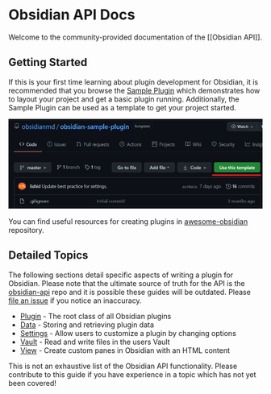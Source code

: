 # Obsidian API Docs

Welcome to the community-provided documentation of the [[Obsidian API]].

## Getting Started

If this is your first time learning about plugin development for Obsidian, it
is recommended that you browse the [Sample
Plugin](https://github.com/obsidianmd/obsidian-sample-plugin) which
demonstrates how to layout your project and get a basic plugin running.
Additionally, the Sample Plugin can be used as a template to get your project
started.

![sample-plugin-template](https://raw.githubusercontent.com/HEmile/obsidian-api-docs/main/resources/screenshots/use-this-template.png)

You can find useful resources for creating plugins in [awesome-obsidian](https://github.com/kmaasrud/awesome-obsidian#creating-plugins) repository. 

## Detailed Topics

The following sections detail specific aspects of writing a plugin for
Obsidian. Please note that the ultimate source of truth for the API is the
[obsidian-api](https://github.com/obsidianmd/obsidian-api) repo and it is
possible these guides will be outdated. Please [file an
issue](https://github.com/HEmile/obsidian-api-docs/issues/new) if you notice
an inaccuracy.

- [Plugin](Plugin.md) - The root class of all Obsidian plugins
- [Data](Data.md) - Storing and retrieving plugin data
- [Settings](Settings.md) - Allow users to customize a plugin by changing options
- [Vault](Vault.md) - Read and write files in the users Vault
- [View](View.md) - Create custom panes in Obsidian with an HTML content

This is not an exhaustive list of the Obsidian API functionality. Please
contribute to this guide if you have experience in a topic which has not yet
been covered!
